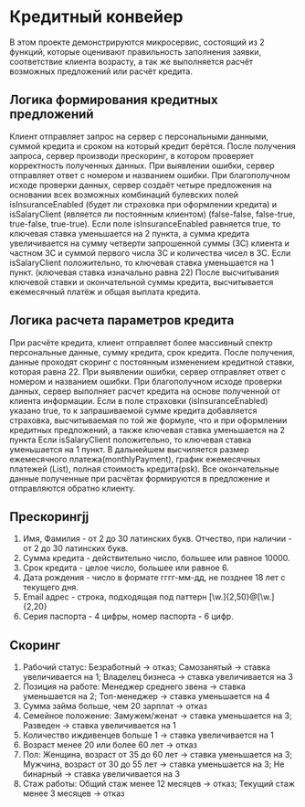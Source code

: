 # Кредитный конвейер

В этом проекте демонстрируются микросервис, состоящий из 2 функций, которые оценивают правильность заполнения заявки, соответствие клиента возрасту, а так же выполняется расчёт возможных предложений или расчёт кредита.

## Логика формирования кредитных предложений

Клиент отправляет запрос на сервер с персональными данными, суммой кредита и сроком на который кредит берётся.
После получения запроса, сервер производи прескоринг, в котором проверяет корректность полученных данных.
При выявлении ошибки, сервер отправляет ответ с номером и названием ошибки.
При благополучном исходе проверки данных, сервер создаёт четыре предложения на основании всех возможных комбинаций булевских полей isInsuranceEnabled (будет ли страховка при оформлении кредита) и isSalaryClient (является ли постоянным клиентом) (false-false, false-true, true-false, true-true).
Если поле isInsuranceEnabled равняется true, то ключевая ставка уменьшается на 2 пункта, а сумма кредита увеличивается на сумму четверти запрошенной суммы (ЗС) клиента и частном ЗС и суммой первого числа ЗС и количества чисел в ЗС.
Если isSalaryClient положительно, то ключевая ставка уменьшается на 1 пункт.
(ключевая ставка изначально равна 22)
После высчитывания ключевой ставки и окончательной суммы кредита, высчитывается ежемесячный платёж и общая выплата кредита.

## Логика расчета параметров кредита

При расчёте кредита, клиент отправляет более массивный спектр персональные данные, сумму кредита, срок кредита. После получения, данные проходят скоринг с постоянным изменением кредитной ставки, которая равна 22.
При выявлении ошибки, сервер отправляет ответ с номером и названием ошибки.
При благополучном исходе проверки данных, сервер выполняет расчет кредита на основе полученной от клиента информации.
Если в поле страховки (isInsuranceEnabled) указано true, то к запрашиваемой сумме кредита добавляется страховка, высчитываемая по той же формуле, что и при оформлении кредитных предложений, а также ключевая ставка уменьшается на 2 пункта
Если isSalaryClient положительно, то ключевая ставка уменьшается на 1 пункт.
В дальнейшем высчиляется размер ежемесячного платежа(monthlyPayment), график ежемесячных платежей (List<PaymentScheduleElement>), полная стоимость кредита(psk).
Все окончательные данные полученные при расчётах формируются в предложение и отправляются обратно клиенту.

## Прескорингjj
1) Имя, Фамилия - от 2 до 30 латинских букв. Отчество, при наличии - от 2 до 30 латинских букв.
2) Сумма кредита - действительно число, большее или равное 10000.
3) Срок кредита - целое число, большее или равное 6.
4) Дата рождения - число в формате гггг-мм-дд, не позднее 18 лет с текущего дня.
5) Email адрес - строка, подходящая под паттерн [\w\.]{2,50}@[\w\.]{2,20}
6) Серия паспорта - 4 цифры, номер паспорта - 6 цифр.

## Скоринг
1) Рабочий статус: Безработный → отказ; Самозанятый → ставка увеличивается на 1; Владелец бизнеса → ставка увеличивается на 3
2) Позиция на работе: Менеджер среднего звена → ставка уменьшается на 2; Топ-менеджер → ставка уменьшается на 4
3) Сумма займа больше, чем 20 зарплат → отказ
4) Семейное положение: Замужем/женат → ставка уменьшается на 3; Разведен → ставка увеличивается на 1
5) Количество иждивенцев больше 1 → ставка увеличивается на 1
6) Возраст менее 20 или более 60 лет → отказ
7) Пол: Женщина, возраст от 35 до 60 лет → ставка уменьшается на 3; Мужчина, возраст от 30 до 55 лет → ставка уменьшается на 3; Не бинарный → ставка увеличивается на 3
8) Стаж работы: Общий стаж менее 12 месяцев → отказ; Текущий стаж менее 3 месяцев → отказ

